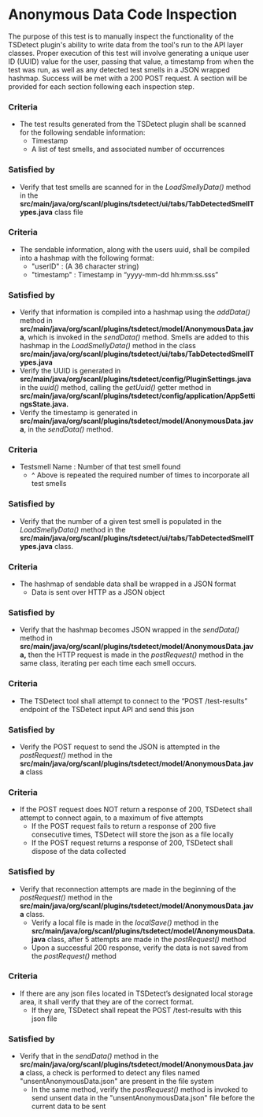 # Anonymous Data Code Inspection


<!-- test description -->

[//]: # (General description of the test)
The purpose of this test is to manually inspect the functionality of the TSDetect plugin's ability to write data from 
the tool's run to the API layer classes. Proper execution of this test will involve generating a unique user ID (UUID)
value for the user, passing that value, a timestamp from when the test was run, as well as any detected test smells
in a JSON wrapped hashmap. Success will be met with a 200 POST request. A section will be provided for each section
following each inspection step.


### Criteria
- The test results generated from the TSDetect plugin shall be scanned for the following sendable information:
  - Timestamp
  - A list of test smells, and associated number of occurrences
### Satisfied by
- Verify that test smells are scanned for in the *LoadSmellyData()* method in the **src/main/java/org/scanl/plugins/tsdetect/ui/tabs/TabDetectedSmellTypes.java**
class file

### Criteria
- The sendable information, along with the users uuid, shall be compiled into a hashmap with the following format:
  - "userID" : (A 36 character string)
  - "timestamp" : Timestamp in “yyyy-mm-dd hh:mm:ss.sss”
### Satisfied by
- Verify that information is compiled into a hashmap using the *addData()* method in **src/main/java/org/scanl/plugins/tsdetect/model/AnonymousData.java**,
which is invoked in the *sendData()* method. Smells are added to this hashmap in the *LoadSmellyData()* method in the class
**src/main/java/org/scanl/plugins/tsdetect/ui/tabs/TabDetectedSmellTypes.java**
- Verify the UUID is generated in **src/main/java/org/scanl/plugins/tsdetect/config/PluginSettings.java** in the *uuid()* method,
calling the *getUuid()* getter method in **src/main/java/org/scanl/plugins/tsdetect/config/application/AppSettingsState.java.**
- Verify the timestamp is generated in **src/main/java/org/scanl/plugins/tsdetect/model/AnonymousData.java**, in the *sendData()* 
method.

### Criteria
- Testsmell Name : Number of that test smell found
  - ^ Above is repeated the required number of times to incorporate all test smells
### Satisfied by
- Verify that the number of a given test smell is populated in the *LoadSmellyData()* method in the **src/main/java/org/scanl/plugins/tsdetect/ui/tabs/TabDetectedSmellTypes.java**
class.

### Criteria
- The hashmap of sendable data shall be wrapped in a JSON format
  - Data is sent over HTTP as a JSON object
### Satisfied by
- Verify that the hashmap becomes JSON wrapped in the *sendData()* method in **src/main/java/org/scanl/plugins/tsdetect/model/AnonymousData.java,**
then the HTTP request is made in the *postRequest()* method in the same class, iterating per each time each smell occurs.

### Criteria
- The TSDetect tool shall attempt to connect to the “POST /test-results” endpoint of the TSDetect input API and send 
this json
### Satisfied by
- Verify the POST request to send the JSON is attempted in the *postRequest()* method in the **src/main/java/org/scanl/plugins/tsdetect/model/AnonymousData.java**
class

### Criteria
- If the POST request does NOT return a response of 200, TSDetect shall attempt to connect again, to a maximum of five 
attempts
  - If the POST request fails to return a response of 200 five consecutive times, TSDetect will store the json as a file 
  locally
  - If the POST request returns a response of 200, TSDetect shall dispose of the data collected
### Satisfied by
- Verify that reconnection attempts are made in the beginning of the *postRequest()* method in the **src/main/java/org/scanl/plugins/tsdetect/model/AnonymousData.java**
class.
  - Verify a local file is made in the *localSave()* method in the **src/main/java/org/scanl/plugins/tsdetect/model/AnonymousData.java**
  class, after 5 attempts are made in the *postRequest()* method
  - Upon a successful 200 response, verify the data is not saved from the *postRequest()* method

### Criteria
- If there are any json files located in TSDetect’s designated local storage area, it shall verify that they are of the 
correct format.
  - If they are, TSDetect shall repeat the POST /test-results with this json file
### Satisfied by
- Verify that in the *sendData()* method in the **src/main/java/org/scanl/plugins/tsdetect/model/AnonymousData.java** class, a check
is performed to detect any files named "unsentAnonymousData.json" are present in the file system
  - In the same method, verify the *postRequest()* method is invoked to send unsent data in the "unsentAnonymousData.json" file
  before the current data to be sent

